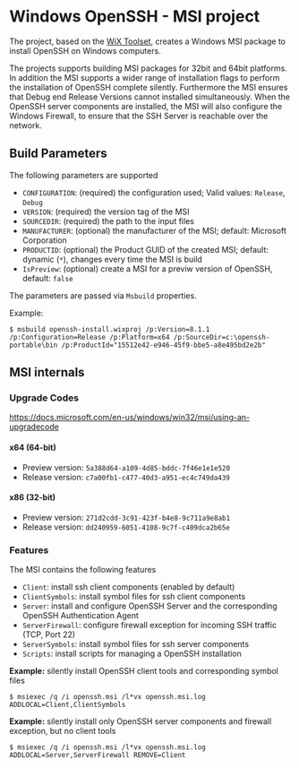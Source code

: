 # Windows OpenSSH - MSI project

The project, based on the [WiX Toolset](https://wixtoolset.org/), creates a Windows MSI package to install OpenSSH on Windows computers.

The projects supports building MSI packages for 32bit and 64bit platforms. In addition the MSI supports a wider range of installation flags to perform the installation of OpenSSH complete silently. Furthermore the MSI ensures that Debug end Release Versions cannot installed simultaneously. When the OpenSSH server components are installed, the MSI will also configure the Windows Firewall, to ensure that the SSH Server is reachable over the network.

## Build Parameters

The following parameters are supported 

* `CONFIGURATION`: (required) the configuration used; Valid values: `Release`, `Debug`
* `VERSION`: (required) the version tag of the MSI
* `SOURCEDIR`: (required) the path to the input files
* `MANUFACTURER`: (optional) the manufacturer of the MSI; default: Microsoft Corporation
* `PRODUCTID`: (optional) the Product GUID of the created MSI; default: dynamic (`*`), changes every time the MSI is build
* `IsPreview`: (optional) create a MSI for a previw version of OpenSSH, default: `false`

The parameters are passed via `Msbuild` properties.

Example:

```shell
$ msbuild openssh-install.wixproj /p:Version=8.1.1 /p:Configuration=Release /p:Platform=x64 /p:SourceDir=c:\openssh-portable\bin /p:ProductId="15512e42-e946-45f9-bbe5-a8e495bd2e2b"
```

## MSI internals

### Upgrade Codes

https://docs.microsoft.com/en-us/windows/win32/msi/using-an-upgradecode

#### x64 (64-bit)

* Preview version: `5a388d64-a109-4d85-bddc-7f46e1e1e520`
* Release version: `c7a00fb1-c477-40d3-a951-ec4c749da439`

#### x86 (32-bit)

* Preview version: `271d2cdd-3c91-423f-b4e8-9c711a9e8ab1`
* Release version: `dd240959-6051-4108-9c7f-c409dca2b65e`

### Features

The MSI contains the following features

* `Client`: install ssh client components (enabled by default)
* `ClientSymbols`: install symbol files for ssh client components
* `Server`: install and configure OpenSSH Server and the corresponding OpenSSH Authentication Agent
* `ServerFirewall`: configure firewall exception for incoming SSH traffic (TCP, Port 22)
* `ServerSymbols`: install symbol files for ssh server components
* `Scripts`: install scripts for managing a OpenSSH installation

**Example:** silently install OpenSSH client tools and corresponding symbol files

```shell
$ msiexec /q /i openssh.msi /l*vx openssh.msi.log  ADDLOCAL=Client,ClientSymbols
```

**Example:** silently install only OpenSSH server components and firewall exception, but no client tools

```shell
$ msiexec /q /i openssh.msi /l*vx openssh.msi.log  ADDLOCAL=Server,ServerFirewall REMOVE=Client
```
